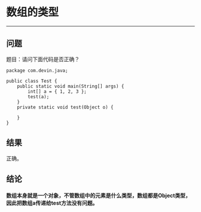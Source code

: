 # 数组的类型
---
## 问题
题目：请问下面代码是否正确？
```
package com.devin.java;

public class Test {
	public static void main(String[] args) {
		int[] a = { 1, 2, 3 };
		test(a);
	}
	private static void test(Object o) {

	}
}
```
## 结果
正确。
## 结论
#### 数组本身就是一个对象，不管数组中的元素是什么类型，数组都是Object类型，因此把数组a传递给test方法没有问题。

